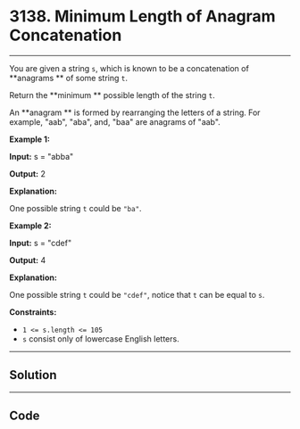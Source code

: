 # 3138. Minimum Length of Anagram Concatenation

---

You are given a string `s`, which is known to be a concatenation of **anagrams ** of some string `t`.

Return the **minimum ** possible length of the string `t`.

An **anagram ** is formed by rearranging the letters of a string. For example, "aab", "aba", and, "baa" are anagrams of "aab".

 

**Example 1:**

**Input:** s = "abba"

**Output:** 2

**Explanation:**

One possible string `t` could be `"ba"`.

**Example 2:**

**Input:** s = "cdef"

**Output:** 4

**Explanation:**

One possible string `t` could be `"cdef"`, notice that `t` can be equal to `s`.

 

**Constraints:**

  * `1 <= s.length <= 105`
  * `s` consist only of lowercase English letters.

---

## Solution



---

## Code
```python


```